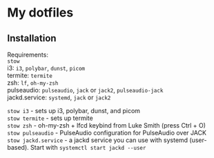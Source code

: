 # My dotfiles
## Installation
Requirements:  
`stow`  
i3: `i3`, `polybar`, `dunst`, `picom`  
termite: `termite`  
zsh: `lf`, `oh-my-zsh`  
pulseaudio: `pulseaudio`, `jack` or `jack2`, `pulseaudio-jack`  
jackd.service: `systemd`, `jack` or `jack2`  

`stow i3` - sets up i3, polybar, dunst, and picom  
`stow termite` - sets up termite  
`stow zsh` - oh-my-zsh + lfcd keybind from Luke Smith (press Ctrl + O)  
`stow pulseaudio` - PulseAudio configuration for PulseAudio over JACK  
`stow jackd.service` - a jackd service you can use with systemd (user-based). Start with `systemctl start jackd --user`  

